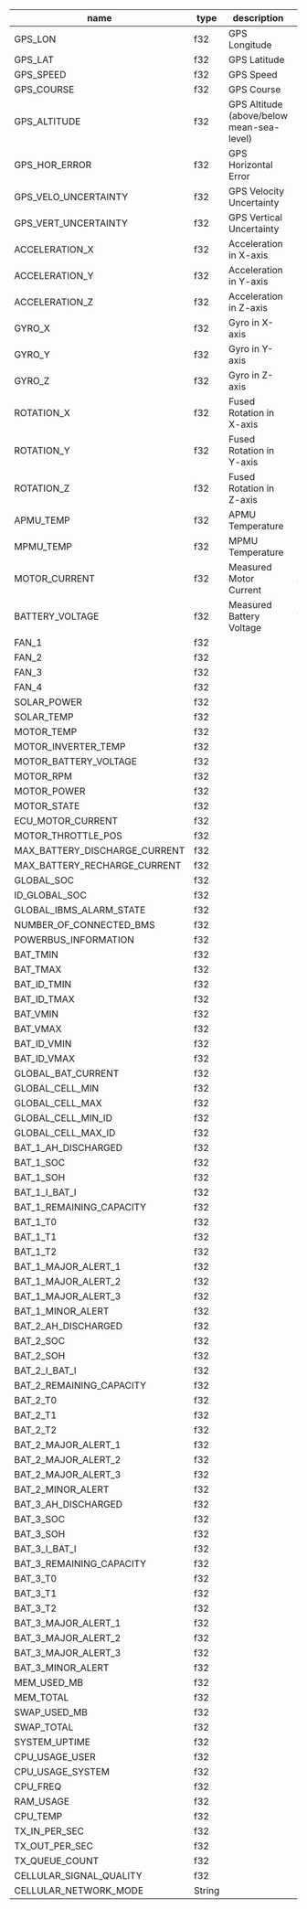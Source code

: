 |             name            | type |               description               |unit|
|-----------------------------|------|-----------------------------------------|----|
|           GPS_LON           |  f32 |              GPS Longitude              |  ° |
|           GPS_LAT           |  f32 |               GPS Latitude              |  ° |
|          GPS_SPEED          |  f32 |                GPS Speed                | kn |
|          GPS_COURSE         |  f32 |                GPS Course               |  ° |
|         GPS_ALTITUDE        |  f32 |GPS Altitude (above/below mean-sea-level)|  m |
|        GPS_HOR_ERROR        |  f32 |           GPS Horizontal Error          |  m |
|     GPS_VELO_UNCERTAINTY    |  f32 |         GPS Velocity Uncertainty        | m/s|
|     GPS_VERT_UNCERTAINTY    |  f32 |         GPS Vertical Uncertainty        |  m |
|        ACCELERATION_X       |  f32 |          Acceleration in X-axis         |m/s²|
|        ACCELERATION_Y       |  f32 |          Acceleration in Y-axis         |m/s²|
|        ACCELERATION_Z       |  f32 |          Acceleration in Z-axis         |m/s²|
|            GYRO_X           |  f32 |              Gyro in X-axis             |  ° |
|            GYRO_Y           |  f32 |              Gyro in Y-axis             |  ° |
|            GYRO_Z           |  f32 |              Gyro in Z-axis             |  ° |
|          ROTATION_X         |  f32 |         Fused Rotation in X-axis        |  ° |
|          ROTATION_Y         |  f32 |         Fused Rotation in Y-axis        |  ° |
|          ROTATION_Z         |  f32 |         Fused Rotation in Z-axis        |  ° |
|          APMU_TEMP          |  f32 |             APMU Temperature            | ° C|
|          MPMU_TEMP          |  f32 |             MPMU Temperature            | ° C|
|        MOTOR_CURRENT        |  f32 |          Measured Motor Current         |  A |
|       BATTERY_VOLTAGE       |  f32 |         Measured Battery Voltage        |  V |
|            FAN_1            |  f32 |                                         |    |
|            FAN_2            |  f32 |                                         |    |
|            FAN_3            |  f32 |                                         |    |
|            FAN_4            |  f32 |                                         |    |
|         SOLAR_POWER         |  f32 |                                         |    |
|          SOLAR_TEMP         |  f32 |                                         |    |
|          MOTOR_TEMP         |  f32 |                                         |    |
|     MOTOR_INVERTER_TEMP     |  f32 |                                         |    |
|    MOTOR_BATTERY_VOLTAGE    |  f32 |                                         |    |
|          MOTOR_RPM          |  f32 |                                         |    |
|         MOTOR_POWER         |  f32 |                                         |    |
|         MOTOR_STATE         |  f32 |                                         |    |
|      ECU_MOTOR_CURRENT      |  f32 |                                         |    |
|      MOTOR_THROTTLE_POS     |  f32 |                                         |    |
|MAX_BATTERY_DISCHARGE_CURRENT|  f32 |                                         |    |
| MAX_BATTERY_RECHARGE_CURRENT|  f32 |                                         |    |
|          GLOBAL_SOC         |  f32 |                                         |    |
|        ID_GLOBAL_SOC        |  f32 |                                         |    |
|   GLOBAL_IBMS_ALARM_STATE   |  f32 |                                         |    |
|   NUMBER_OF_CONNECTED_BMS   |  f32 |                                         |    |
|     POWERBUS_INFORMATION    |  f32 |                                         |    |
|           BAT_TMIN          |  f32 |                                         |    |
|           BAT_TMAX          |  f32 |                                         |    |
|         BAT_ID_TMIN         |  f32 |                                         |    |
|         BAT_ID_TMAX         |  f32 |                                         |    |
|           BAT_VMIN          |  f32 |                                         |    |
|           BAT_VMAX          |  f32 |                                         |    |
|         BAT_ID_VMIN         |  f32 |                                         |    |
|         BAT_ID_VMAX         |  f32 |                                         |    |
|      GLOBAL_BAT_CURRENT     |  f32 |                                         |    |
|       GLOBAL_CELL_MIN       |  f32 |                                         |    |
|       GLOBAL_CELL_MAX       |  f32 |                                         |    |
|      GLOBAL_CELL_MIN_ID     |  f32 |                                         |    |
|      GLOBAL_CELL_MAX_ID     |  f32 |                                         |    |
|     BAT_1_AH_DISCHARGED     |  f32 |                                         |    |
|          BAT_1_SOC          |  f32 |                                         |    |
|          BAT_1_SOH          |  f32 |                                         |    |
|        BAT_1_I_BAT_I        |  f32 |                                         |    |
|   BAT_1_REMAINING_CAPACITY  |  f32 |                                         |    |
|           BAT_1_T0          |  f32 |                                         |    |
|           BAT_1_T1          |  f32 |                                         |    |
|           BAT_1_T2          |  f32 |                                         |    |
|     BAT_1_MAJOR_ALERT_1     |  f32 |                                         |    |
|     BAT_1_MAJOR_ALERT_2     |  f32 |                                         |    |
|     BAT_1_MAJOR_ALERT_3     |  f32 |                                         |    |
|      BAT_1_MINOR_ALERT      |  f32 |                                         |    |
|     BAT_2_AH_DISCHARGED     |  f32 |                                         |    |
|          BAT_2_SOC          |  f32 |                                         |    |
|          BAT_2_SOH          |  f32 |                                         |    |
|        BAT_2_I_BAT_I        |  f32 |                                         |    |
|   BAT_2_REMAINING_CAPACITY  |  f32 |                                         |    |
|           BAT_2_T0          |  f32 |                                         |    |
|           BAT_2_T1          |  f32 |                                         |    |
|           BAT_2_T2          |  f32 |                                         |    |
|     BAT_2_MAJOR_ALERT_1     |  f32 |                                         |    |
|     BAT_2_MAJOR_ALERT_2     |  f32 |                                         |    |
|     BAT_2_MAJOR_ALERT_3     |  f32 |                                         |    |
|      BAT_2_MINOR_ALERT      |  f32 |                                         |    |
|     BAT_3_AH_DISCHARGED     |  f32 |                                         |    |
|          BAT_3_SOC          |  f32 |                                         |    |
|          BAT_3_SOH          |  f32 |                                         |    |
|        BAT_3_I_BAT_I        |  f32 |                                         |    |
|   BAT_3_REMAINING_CAPACITY  |  f32 |                                         |    |
|           BAT_3_T0          |  f32 |                                         |    |
|           BAT_3_T1          |  f32 |                                         |    |
|           BAT_3_T2          |  f32 |                                         |    |
|     BAT_3_MAJOR_ALERT_1     |  f32 |                                         |    |
|     BAT_3_MAJOR_ALERT_2     |  f32 |                                         |    |
|     BAT_3_MAJOR_ALERT_3     |  f32 |                                         |    |
|      BAT_3_MINOR_ALERT      |  f32 |                                         |    |
|         MEM_USED_MB         |  f32 |                                         |    |
|          MEM_TOTAL          |  f32 |                                         |    |
|         SWAP_USED_MB        |  f32 |                                         |    |
|          SWAP_TOTAL         |  f32 |                                         |    |
|        SYSTEM_UPTIME        |  f32 |                                         |    |
|        CPU_USAGE_USER       |  f32 |                                         |    |
|       CPU_USAGE_SYSTEM      |  f32 |                                         |    |
|           CPU_FREQ          |  f32 |                                         |    |
|          RAM_USAGE          |  f32 |                                         |    |
|           CPU_TEMP          |  f32 |                                         |    |
|        TX_IN_PER_SEC        |  f32 |                                         |    |
|        TX_OUT_PER_SEC       |  f32 |                                         |    |
|        TX_QUEUE_COUNT       |  f32 |                                         |    |
|   CELLULAR_SIGNAL_QUALITY   |  f32 |                                         |    |
|    CELLULAR_NETWORK_MODE    |String|                                         |    |